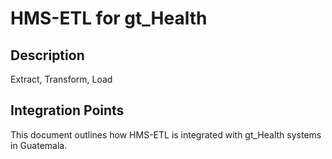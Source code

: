 # HMS-ETL for gt_Health

## Description

Extract, Transform, Load

## Integration Points

This document outlines how HMS-ETL is integrated with gt_Health systems in Guatemala.
